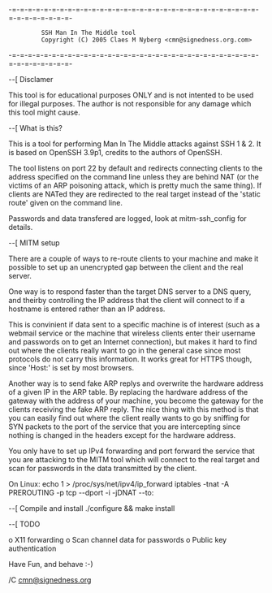 -=-=-=-=-=-=-=-=-=-=-=-=-=-=-=-=-=-=-=-=-=-=-=-=-=-=-=-=-=-=-=-=-=-=-=-=-=-=-=-
            
             SSH Man In The Middle tool
             Copyright (C) 2005 Claes M Nyberg <cmn@signedness.org.com>

-=-=-=-=-=-=-=-=-=-=-=-=-=-=-=-=-=-=-=-=-=-=-=-=-=-=-=-=-=-=-=-=-=-=-=-=-=-=-=-


--[ Disclamer

  This tool is for educational purposes ONLY and is not intented to be used
  for illegal purposes. The author is not responsible for any damage which
  this tool might cause.


--[ What is this?

  This is a tool for performing Man In The Middle attacks against SSH 1 & 2.
  It is based on OpenSSH 3.9p1, credits to the authors of OpenSSH.

  The tool listens on port 22 by default and redirects connecting clients to 
  the address specified on the command line unless they are behind NAT 
  (or the victims of an ARP poisoning attack, which is pretty much the same thing).
  If clients are NATed they are redirected to the real target instead of
  the 'static route' given on the command line.
  
  Passwords and data transfered are logged, look at mitm-ssh_config
  for details.


--[ MITM setup
  
  There are a couple of ways to re-route clients to your machine and make it 
  possible to set up an unencrypted gap between the client and the real server. 
  
  One way is to respond faster than the target DNS server to a DNS query, 
  and theirby controlling the IP address that the client will connect to 
  if a hostname is entered rather than an IP address. 
  
  This is convinient if data sent to a specific machine is of interest (such 
  as a webmail service or the machine that wireless clients enter their 
  username and passwords on to get an Internet connection), but makes it hard 
  to find out where the clients really want to go in the general case since most 
  protocols do not carry this information. It works great for HTTPS though, 
  since 'Host:' is set by most browsers.

  Another way is to send fake ARP replys and overwrite the hardware address
  of a given IP in the ARP table. By replacing the hardware address of the
  gateway with the address of your machine, you become the gateway for the
  clients receiving the fake ARP reply. 
  The nice thing with this method is that you can easily find out where
  the client really wants to go by sniffing for SYN packets to the port
  of the service that you are intercepting since nothing is changed in
  the headers except for the hardware address.

  You only have to set up IPv4 forwarding and port forward the service 
  that you are attacking to the MITM tool which will connect to the real 
  target and scan for passwords in the data transmitted by the client.
  
  On Linux:
  echo 1 > /proc/sys/net/ipv4/ip_forward
  iptables -tnat -A PREROUTING -p tcp --dport<port> -i<iface> -jDNAT --to<host>:<port>


--[ Compile and install
  ./configure && make install


--[ TODO

  o X11 forwarding
  o Scan channel data for passwords
  o Public key authentication


Have Fun, and behave :-)

/C <cmn@signedness.org>

